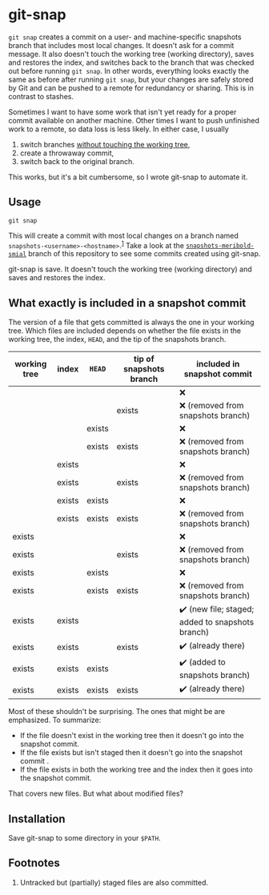 # git-snap

`git snap` creates a commit on a user- and machine-specific snapshots branch that includes
most local changes.  It doesn't ask for a commit message.  It also doesn't touch the
working tree (working directory), saves and restores the index, and switches back to the
branch that was checked out before running `git snap`.  In other words, everything looks
exactly the same as before after running `git snap`, but your changes are safely stored by
Git and can be pushed to a remote for redundancy or sharing.  This is in contrast to
stashes.

Sometimes I want to have some work that isn't yet ready for a proper commit available on
another machine.  Other times I want to push unfinished work to a remote, so data loss is
less likely.  In either case, I usually

1.  switch branches [without touching the working tree][1],
2.  create a throwaway commit,
3.  switch back to the original branch.

This works, but it's a bit cumbersome, so I wrote git-snap to automate it.

## Usage

    git snap

This will create a commit with most local changes on a branch named
`snapshots-<username>-<hostname>`.<sup>[1](#user-content-footnote-1)</sup>  Take a look at
the [`snapshots-meribold-smial`][3] branch of this repository to see some commits created
using git-snap.

git-snap is save.  It doesn't touch the working tree (working directory) and saves and
restores the index.

## What exactly is included in a snapshot commit

The version of a file that gets committed is always the one in your working tree.  Which
files are included depends on whether the file exists in the working tree, the index,
`HEAD`, and the tip of the snapshots branch.

| working tree | index  | `HEAD` | tip of snapshots branch | included in snapshot commit                                      |
|--------------|--------|--------|-------------------------|------------------------------------------------------------------|
|              |        |        |                         | :x:                                                              |
|              |        |        | exists                  | :x: (removed from snapshots branch)                              |
|              |        | exists |                         | :x:                                                              |
|              |        | exists | exists                  | :x: (removed from snapshots branch)                              |
|              | exists |        |                         | :x:                                                              |
|              | exists |        | exists                  | :x: (removed from snapshots branch)                              |
|              | exists | exists |                         | :x:                                                              |
|              | exists | exists | exists                  | :x: (removed from snapshots branch)                              |
| exists       |        |        |                         | :x:                                                              |
| exists       |        |        | exists                  | :x: (removed from snapshots branch)                              |
| exists       |        | exists |                         | :x:                                                              |
| exists       |        | exists | exists                  | :x: (removed from snapshots branch)                              |
| exists       | exists |        |                         | :heavy_check_mark: (new file; staged; added to snapshots branch) |
| exists       | exists |        | exists                  | :heavy_check_mark: (already there)                               |
| exists       | exists | exists |                         | :heavy_check_mark: (added to snapshots branch)                   |
| exists       | exists | exists | exists                  | :heavy_check_mark: (already there)                               |

Most of these shouldn't be surprising.  The ones that might be are emphasized.  To
summarize:

*   If the file doesn't exist in the working tree then it doesn't go into the snapshot
    commit.
*   If the file exists but isn't staged then it doesn't go into the snapshot commit .
*   If the file exists in both the working tree and the index then it goes into the
    snapshot commit.

That covers new files.  But what about modified files?

## Installation

Save git-snap to some directory in your `$PATH`.

## Footnotes

<ol>
<li id="footnote-1">
Untracked but (partially) staged files are also committed.
</li>
</ol>

[1]: https://stackoverflow.com/q/6070179
     "Switching branches without touching the working tree?"
[2]: https://git-scm.com/book/en/v2/Git-Tools-Reset-Demystified#_the_index
     "Git Tools - Reset Demystified - Pro Git"
[3]: https://github.com/meribold/git-snap/commits/snapshots-meribold-smial
